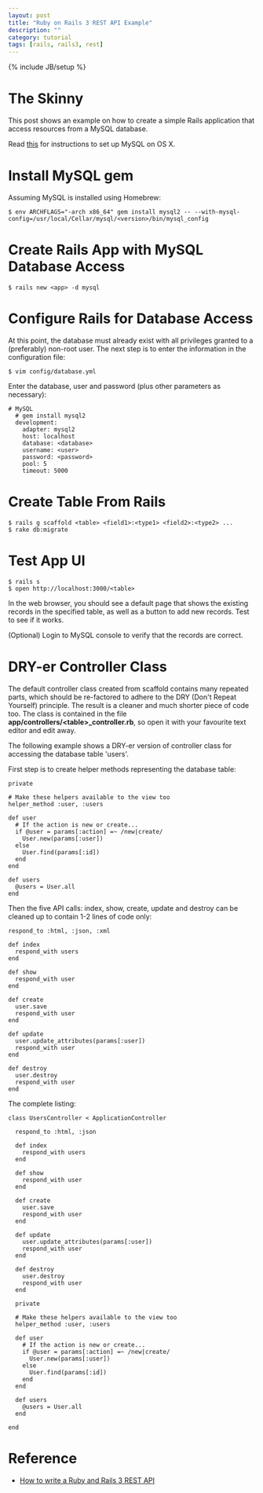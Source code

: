 ```yaml
---
layout: post
title: "Ruby on Rails 3 REST API Example"
description: ""
category: tutorial
tags: [rails, rails3, rest]
---
```

{% include JB/setup %}

# The Skinny #

This post shows an example on how to create a simple Rails application that access resources from a MySQL database.

Read [this](/configuration/2012/07/30/mysql-on-os-x) for instructions to set up MySQL on OS X.

# Install MySQL gem #

Assuming MySQL is installed using Homebrew:

	$ env ARCHFLAGS="-arch x86_64" gem install mysql2 -- --with-mysql-config=/usr/local/Cellar/mysql/<version>/bin/mysql_config 

# Create Rails App with MySQL Database Access #

	$ rails new <app> -d mysql

# Configure Rails for Database Access #

At this point, the database must already exist with all privileges granted to a (preferably) non-root user. The next step is to enter the information in the configuration file:

	$ vim config/database.yml

Enter the database, user and password (plus other parameters as necessary):

	# MySQL
	  # gem install mysql2
	  development:
	    adapter: mysql2
	    host: localhost
	    database: <database>
	    username: <user>
	    password: <password>
	    pool: 5
	    timeout: 5000

# Create Table From Rails #

	$ rails g scaffold <table> <field1>:<type1> <field2>:<type2> ...
	$ rake db:migrate
			
# Test App UI #

	$ rails s
	$ open http://localhost:3000/<table>

In the web browser, you should see a default page that shows the existing records in the specified table, as well as a button to add new records. Test to see if it works.

(Optional) Login to MySQL console to verify that the records are correct.

# DRY-er Controller Class #

The default controller class created from scaffold contains many repeated parts, which should be re-factored to adhere to the DRY (Don't Repeat Yourself) principle. The result is a cleaner and much shorter piece of code too. The class is contained in the file **app/controllers/&lt;table&gt;\_controller.rb**, so open it with your favourite text editor and edit away.
	
The following example shows a DRY-er version of controller class for accessing the database table 'users'.
	
First step is to create helper methods representing the database table:

	private
  
	# Make these helpers available to the view too
	helper_method :user, :users
  
	def user
	  # If the action is new or create...
	  if @user = params[:action] =~ /new|create/
		User.new(params[:user])
	  else
		User.find(params[:id])
	  end
	end

	def users
	  @users = User.all
	end
	
Then the five API calls: index, show, create, update and destroy can be cleaned up to contain 1-2 lines of code only:

	respond_to :html, :json, :xml
    
	def index
	  respond_with users
	end

	def show
	  respond_with user
	end

	def create
	  user.save
	  respond_with user
	end

	def update
	  user.update_attributes(params[:user])
	  respond_with user
	end

	def destroy
	  user.destroy
	  respond_with user
	end

The complete listing:

	class UsersController < ApplicationController

	  respond_to :html, :json

	  def index
	    respond_with users
	  end

	  def show
	    respond_with user
	  end

	  def create
	    user.save
	    respond_with user
	  end

	  def update
	    user.update_attributes(params[:user])
	    respond_with user
	  end

	  def destroy
	    user.destroy
	    respond_with user
	  end

	  private

	  # Make these helpers available to the view too
	  helper_method :user, :users

	  def user
	    # If the action is new or create...
	    if @user = params[:action] =~ /new|create/
	      User.new(params[:user])
	    else
	      User.find(params[:id])
	    end
	  end

	  def users
	    @users = User.all
	  end

	end


# Reference #

* [How to write a Ruby and Rails 3 REST API](http://squarism.com/2011/04/01/how-to-write-a-ruby-rails-3-rest-api/)